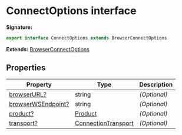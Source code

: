 # ConnectOptions interface

**Signature:**

```typescript
export interface ConnectOptions extends BrowserConnectOptions
```

**Extends:** [BrowserConnectOptions](./puppeteer.browserconnectoptions.md)

## Properties

| Property                                                              | Type                                                      | Description       |
| --------------------------------------------------------------------- | --------------------------------------------------------- | ----------------- |
| [browserURL?](./puppeteer.connectoptions.browserurl.md)               | string                                                    | <i>(Optional)</i> |
| [browserWSEndpoint?](./puppeteer.connectoptions.browserwsendpoint.md) | string                                                    | <i>(Optional)</i> |
| [product?](./puppeteer.connectoptions.product.md)                     | [Product](./puppeteer.product.md)                         | <i>(Optional)</i> |
| [transport?](./puppeteer.connectoptions.transport.md)                 | [ConnectionTransport](./puppeteer.connectiontransport.md) | <i>(Optional)</i> |

